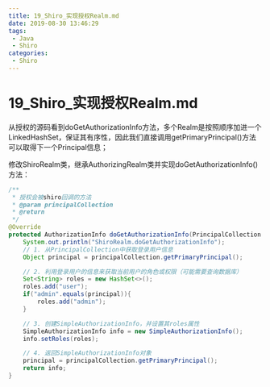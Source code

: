```yaml
---
title: 19_Shiro_实现授权Realm.md
date: 2019-08-30 13:46:29
tags: 
 - Java
 - Shiro
categories:
 - Shiro
---
```


# 19_Shiro_实现授权Realm.md

从授权的源码看到doGetAuthorizationInfo方法，多个Realm是按照顺序加进一个LinkedHashSet，保证其有序性，因此我们直接调用getPrimaryPrincipal()方法可以取得下一个Principal信息；

修改ShiroRealm类，继承AuthorizingRealm类并实现doGetAuthorizationInfo()方法：

```java
/**
 * 授权会被shiro回调的方法
 * @param principalCollection
 * @return
 */
@Override
protected AuthorizationInfo doGetAuthorizationInfo(PrincipalCollection principalCollection) {
    System.out.println("ShiroRealm.doGetAuthorizationInfo");
    // 1. 从PrincipalCollection中获取登录用户信息
    Object principal = principalCollection.getPrimaryPrincipal();

    // 2. 利用登录用户的信息来获取当前用户的角色或权限（可能需要查询数据库）
    Set<String> roles = new HashSet<>();
    roles.add("user");
    if("admin".equals(principal)){
        roles.add("admin");
    }

    // 3. 创建SimpleAuthorizationInfo，并设置其roles属性
    SimpleAuthorizationInfo info = new SimpleAuthorizationInfo();
    info.setRoles(roles);

    // 4. 返回SimpleAuthorizationInfo对象
    principal = principalCollection.getPrimaryPrincipal();
    return info;
}
```

